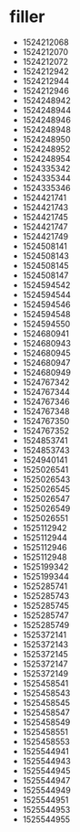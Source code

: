 # filler

* 1524212068
* 1524212070
* 1524212072
* 1524212942
* 1524212944
* 1524212946
* 1524248942
* 1524248944
* 1524248946
* 1524248948
* 1524248950
* 1524248952
* 1524248954
* 1524335342
* 1524335344
* 1524335346
* 1524421741
* 1524421743
* 1524421745
* 1524421747
* 1524421749
* 1524508141
* 1524508143
* 1524508145
* 1524508147
* 1524594542
* 1524594544
* 1524594546
* 1524594548
* 1524594550
* 1524680941
* 1524680943
* 1524680945
* 1524680947
* 1524680949
* 1524767342
* 1524767344
* 1524767346
* 1524767348
* 1524767350
* 1524767352
* 1524853741
* 1524853743
* 1524940141
* 1525026541
* 1525026543
* 1525026545
* 1525026547
* 1525026549
* 1525026551
* 1525112942
* 1525112944
* 1525112946
* 1525112948
* 1525199342
* 1525199344
* 1525285741
* 1525285743
* 1525285745
* 1525285747
* 1525285749
* 1525372141
* 1525372143
* 1525372145
* 1525372147
* 1525372149
* 1525458541
* 1525458543
* 1525458545
* 1525458547
* 1525458549
* 1525458551
* 1525458553
* 1525544941
* 1525544943
* 1525544945
* 1525544947
* 1525544949
* 1525544951
* 1525544953
* 1525544955
